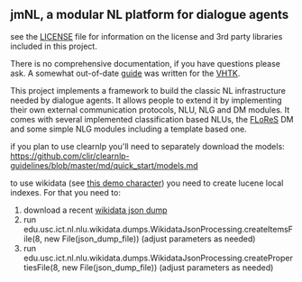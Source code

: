## jmNL, a modular NL platform for dialogue agents

see the [LICENSE](LICENSE) file for information on the license and 3rd party libraries included in this project.

There is no comprehensive documentation, if you have questions please ask.
A somewhat out-of-date [guide](doc/vhtk-guide.pdf) was written for the [VHTK](https://vhtoolkit.ict.usc.edu/).

This project implements a framework to build the classic NL infrastructure needed by dialogue agents. It allows people to
extend it by implementing their own external communication protocols, NLU, NLG and DM modules.
It comes with several implemented classification based NLUs, the [FLoReS](http://ict.usc.edu/pubs/FLoReS-%20A%20Forward%20Looking,%20Reward%20Seeking,%20Dialogue%20Manager.pdf) DM and
some simple NLG modules including a template based one.

if you plan to use clearnlp you'll need to separately download the models: https://github.com/clir/clearnlp-guidelines/blob/master/md/quick_start/models.md

to use wikidata (see [this demo character](resources/characters/WikiData/)) you need to create lucene local indexes.
For that you need to:

1. download a recent [wikidata json dump](https://dumps.wikimedia.org/wikidatawiki/entities/)
2. run edu.usc.ict.nl.nlu.wikidata.dumps.WikidataJsonProcessing.createItemsFile(8, new File(json_dump_file)) (adjust parameters as needed)
3. run edu.usc.ict.nl.nlu.wikidata.dumps.WikidataJsonProcessing.createPropertiesFile(8, new File(json_dump_file)) (adjust parameters as needed)
